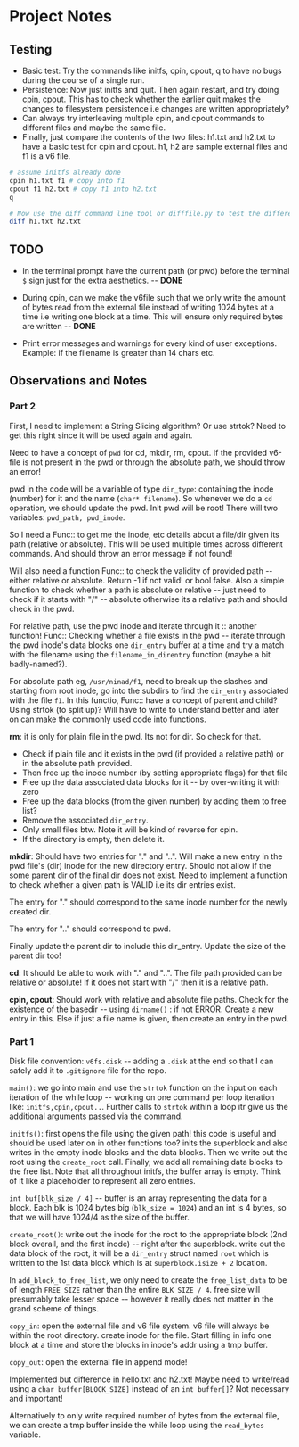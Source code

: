 # Project Notes

Testing
-------

- Basic test: Try the commands like initfs, cpin, cpout, q to have no bugs during the 
  course of a single run.
- Persistence: Now just initfs and quit. Then again restart, and try doing cpin, cpout. 
  This has to check whether the earlier quit makes the changes to filesystem
  persistence i.e changes are written appropriately? 
- Can always try interleaving multiple cpin, and cpout commands to different files 
  and maybe the same file. 
- Finally, just compare the contents of the two files: h1.txt and h2.txt to have a basic
  test for cpin and cpout. h1, h2 are sample external files and f1 is a v6 file.

```bash
# assume initfs already done
cpin h1.txt f1 # copy into f1
cpout f1 h2.txt # copy f1 into h2.txt
q

# Now use the diff command line tool or difffile.py to test the difference
diff h1.txt h2.txt
```


TODO
----

- In the terminal prompt have the current path (or pwd) before the terminal `$` sign 
  just for the extra aesthetics. -- **DONE**

- During cpin, can we make the v6file such that we only write the amount of bytes read 
  from the external file instead of writing 1024 bytes at a time i.e writing one block
  at a time. This will ensure only required bytes are written -- **DONE**
  
- Print error messages and warnings for every kind of user exceptions. Example: if the
filename is greater than 14 chars etc.


Observations and Notes
----------------------

### Part 2

First, I need to implement a String Slicing algorithm? Or use strtok? Need to get this
right since it will be used again and again.

Need to have a concept of `pwd` for cd, mkdir, rm, cpout. If the provided v6-file is
not present in the pwd or through the absolute path, we should throw an error! 

pwd in the code will be a variable of type `dir_type`: containing the inode (number) for 
it and the name (`char* filename`). So whenever we do a `cd` operation, we should update
the pwd. Init pwd will be root! There will two variables: `pwd_path, pwd_inode`.

So I need a Func:: to get me the inode, etc details about a file/dir given its path 
(relative or absolute). This will be used multiple times across different commands. And
should throw an error message if not found!

Will also need a function Func:: to check the validity of provided path -- either relative
or absolute. Return -1 if not valid! or bool false. Also a simple function to check whether
a path is absolute or relative -- just need to check if it starts with "/" -- absolute
otherwise its a relative path and should check in the pwd.

For relative path, use the pwd inode and iterate through it :: another function!
Func:: Checking whether a file exists in the pwd -- iterate through the pwd inode's 
data blocks one `dir_entry` buffer at a time and try a match with the filename using
the `filename_in_direntry` function (maybe a bit badly-named?).

For absolute path eg, `/usr/ninad/f1`, need to break up the slashes and starting from
root inode, go into the subdirs to find the `dir_entry` associated with the file `f1`.
In this functio, Func:: have a concept of parent and child? Using strtok (to split up)?
Will have to write to understand better and later on can make the commonly used code into
functions.

**rm**: it is only for plain file in the pwd. Its not for dir. So check for that.
- Check if plain file and it exists in the pwd (if provided a relative path) or in the 
  absolute path provided.
- Then free up the inode number (by setting appropriate flags) for that file
- Free up the data associated data blocks for it -- by over-writing it with zero
- Free up the data blocks (from the given number) by adding them to free list?
- Remove the associated `dir_entry`.
- Only small files btw. Note it will be kind of reverse for cpin.
- If the directory is empty, then delete it.

**mkdir**: Should have two entries for "." and "..". Will make a new entry in the pwd
file's (dir) inode for the new directory entry. Should not allow if the some parent dir
of the final dir does not exist. Need to implement a function to check whether a given
path is VALID i.e its dir entries exist.

The entry for "." should correspond to the same inode number for the newly created dir.

The entry for ".." should correspond to pwd.

Finally update the parent dir to include this dir_entry.
Update the size of the parent dir too!


**cd**: It should be able to work with "." and "..". The file path provided can be 
relative or absolute! If it does not start with "/" then it is a relative path.

**cpin, cpout**: Should work with relative and absolute file paths. Check for the existence
of the basedir -- using `dirname()` : if not ERROR. Create a new entry in this. Else if
just a file name is given, then create an entry in the pwd.



### Part 1

Disk file convention: `v6fs.disk` -- adding a `.disk` at the end so that I can safely 
add it to `.gitignore` file for the repo.

`main()`: we go into main and use the `strtok` function on the input on each iteration of
the while loop -- working on one command per loop iteration like: `initfs,cpin,cpout..`.
Further calls to `strtok` within a loop itr give us the additional arguments passed via
the command.

`initfs()`: first opens the file using the given path! this code is useful and should be 
used later on in other functions too?
inits the superblock and also writes in the empty inode blocks and the data blocks.
Then we write out the root using the `create_root` call. Finally, we add all remaining
data blocks to the free list.
Note that all throughout initfs, the buffer array is empty. Think
of it like a placeholder to represent all zero entries.

`int buf[blk_size / 4]` -- buffer is an array representing the data for a block.
Each blk is 1024 bytes big (`blk_size = 1024`) and an int is 4 bytes, so that we will have
1024/4 as the size of the buffer.

`create_root()`: write out the inode for the root to the appropriate block (2nd block
overall, and the first inode) -- right after the superblock. write out the data block
of the root, it will be a `dir_entry` struct named `root` which is written to the 1st 
data block which is at `superblock.isize + 2` location.

In `add_block_to_free_list`, we only need to create the `free_list_data` to be of
length `FREE_SIZE` rather than the entire `BLK_SIZE / 4`. free size will presumably take
lesser space -- however it really does not matter in the grand scheme of things.

`copy_in`: open the external file and v6 file system. v6 file will always be within the 
root directory. create inode for the file. Start filling in info one block at a time
and store the blocks in inode's addr using a tmp buffer. 


`copy_out`: open the external file in append mode!

Implemented but difference in hello.txt and h2.txt!
Maybe need to write/read using a `char buffer[BLOCK_SIZE]` instead of an `int buffer[]`?
Not necessary and important!

Alternatively to only write required number of bytes from the external file, we can
create a tmp buffer inside the while loop using the `read_bytes` variable.

